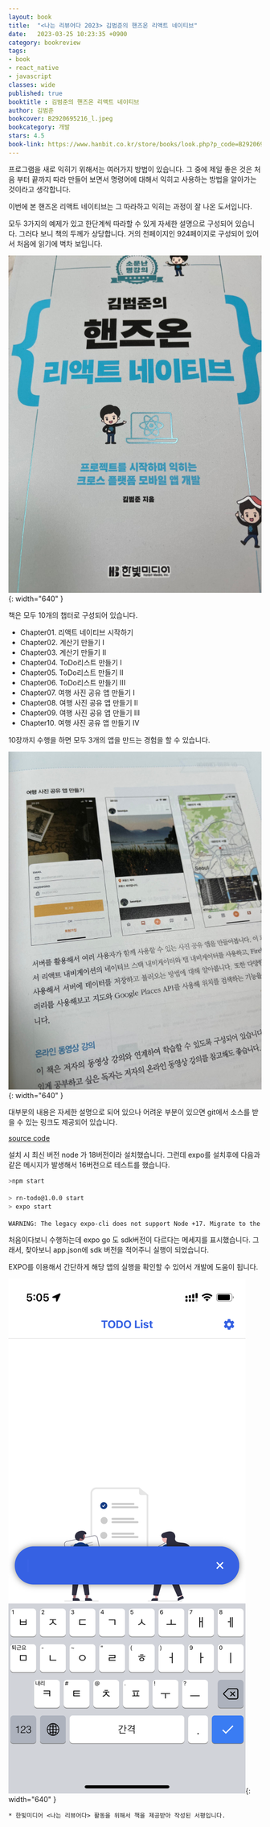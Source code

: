 ```yaml
---
layout: book
title:  "<나는 리뷰어다 2023> 김범준의 핸즈온 리액트 네이티브"
date:   2023-03-25 10:23:35 +0900
category: bookreview
tags:
- book
- react_native
- javascript
classes: wide
published: true
booktitle : 김범준의 핸즈온 리액트 네이티브
author: 김범준
bookcover: B2920695216_l.jpeg
bookcategory: 개발
stars: 4.5
book-link: https://www.hanbit.co.kr/store/books/look.php?p_code=B2920695216
---
```


프로그램을 새로 익히기 위해서는 여러가지 방법이 있습니다. 그 중에 제일 좋은 것은 처음 부터 끝까지 따라 만들어 보면서 명령어에 대해서 익히고 사용하는 방법을 알아가는 것이라고 생각합니다.

이번에 본 핸즈온 리액트 네이티브는 그 따라하고 익히는 과정이 잘 나온 도서입니다.

모두 3가지의 예제가 있고 한단계씩 따라할 수 있게 자세한 설명으로 구성되어 있습니다. 그러다 보니 책의 두께가 상당합니다. 거의 천페이지인 924페이지로 구성되어 있어서 처음에 읽기에 벅차 보입니다.


![](/images/reviewer_202303_01.jpg){: width="640" }

책은 모두 10개의 챕터로 구성되어 있습니다.

- Chapter01. 리액트 네이티브 시작하기
- Chapter02. 계산기 만들기 I
- Chapter03. 계산기 만들기 II
- Chapter04. ToDo리스트 만들기 I
- Chapter05. ToDo리스트 만들기 II
- Chapter06. ToDo리스트 만들기 III
- Chapter07. 여행 사진 공유 앱 만들기 I
- Chapter08. 여행 사진 공유 앱 만들기 II
- Chapter09. 여행 사진 공유 앱 만들기 III
- Chapter10. 여행 사진 공유 앱 만들기 IV


10장까지 수행을 하면 모두 3개의 앱을 만드는 경험을 할 수 있습니다. 


![](/images/reviewer_202303_03.jpg){: width="640" }

대부분의 내용은 자세한 설명으로 되어 있으나 어려운 부분이 있으면 git에서 소스를 받을 수 있는 링크도 제공되어 있습니다.

[source code](https://github.com/Alchemist85K/hands-on-react-native)


설치 시 최신 버전 node 가 18버전이라 설치했습니다. 그런데 expo를 설치후에 다음과 같은 메시지가 발생해서 16버전으로 테스트를 했습니다.

```bash
>npm start

> rn-todo@1.0.0 start
> expo start

WARNING: The legacy expo-cli does not support Node +17. Migrate to the versioned Expo CLI (npx expo).
```


처음이다보니 수행하는데 expo go 도 sdk버전이 다르다는 메세지를 표시했습니다. 그래서, 찾아보니 app.json에 sdk 버전을 적어주니 실행이 되었습니다.

EXPO를 이용해서 간단하게 해당 앱의 실행을 확인할 수 있어서 개발에 도움이 됩니다.

![](/images/reviewer_202303_03.png){: width="640" }


```* 한빛미디어 <나는 리뷰어다> 활동을 위해서 책을 제공받아 작성된 서평입니다.```

